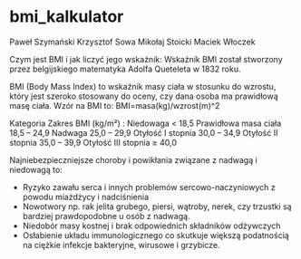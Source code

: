 
# bmi_kalkulator

Paweł Szymański
Krzysztof Sowa
Mikołaj Stoicki
Maciek Włoczek

Czym jest BMI i jak liczyć jego wskaźnik:
Wskaźnik BMI został stworzony przez belgijskiego matematyka Adolfa Queteleta w 1832 roku.

BMI (Body Mass Index) to wskaźnik masy ciała w stosunku do wzrostu, który jest szeroko stosowany do oceny, czy dana osoba ma prawidłową masę ciała. Wzór na BMI to:
BMI=masa(kg)/wzrost(m)^2

Kategoria	Zakres BMI (kg/m²) :
Niedowaga	< 18,5
Prawidłowa masa ciała	18,5 – 24,9
Nadwaga	25,0 – 29,9
Otyłość I stopnia	30,0 – 34,9
Otyłość II stopnia	35,0 – 39,9
Otyłość III stopnia	≥ 40,0

Najniebezpieczniejsze choroby i powikłania związane z nadwagą i niedowagą to:
- Ryzyko zawału serca i innych problemów sercowo-naczyniowych z powodu miażdżycy i nadciśnienia
- Nowotwory np. rak jelita grubego, piersi, wątroby, nerek, czy trzustki są bardziej prawdopodobne u osób z nadwagą.
- Niedobór masy kostnej i brak odpowiednich składników odżywczych
- Osłabienie układu immunologicznego co skutkuje większą podatnością na ciężkie infekcje bakteryjne, wirusowe i grzybicze.
